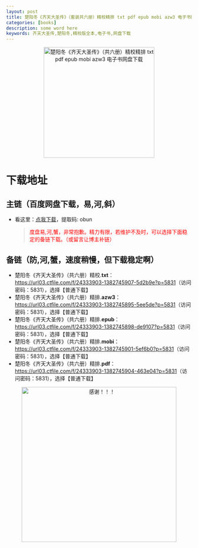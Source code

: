 ```yaml
---
layout: post
title: 楚阳冬《齐天大圣传》（套装共六册）精校精排 txt pdf epub mobi azw3 电子书网盘下载
categories: [books]
description: some word here
keywords: 齐天大圣传,楚阳冬,精校版全本,电子书,网盘下载
---
```


<div align="center"><img src="http://qweree.cn/wp-content/uploads/2024/10/qi-tian-da-sheng-zhuan-tuya.jpg" alt="楚阳冬《齐天大圣传》（共六册）精校精排 txt pdf epub mobi azw3 电子书网盘下载" width="300px" height="auto"></div>

# 下载地址

## 主链（百度网盘下载，易,河,斜）

- 看这里：[点我下载](https://pan.baidu.com/s/1iMXUbSbtZQZjDcqDmnWUyw?pwd=obun)，提取码: obun

  > <p style="color:red" >度盘易,河,蟹，非常抱歉。精力有限，若维护不及时，可以选择下面稳定的备链下载。（或留言让博主补链）</p>

## 备链（防,河,蟹，速度稍慢，但下载稳定啊）

- 楚阳冬《齐天大圣传》（共六册）精校.**txt**：<https://url03.ctfile.com/f/24333903-1382745907-5d2b9e?p=5831>（访问密码：5831），选择【普通下载】
- 楚阳冬《齐天大圣传》（共六册）精排.**azw3**：<https://url03.ctfile.com/f/24333903-1382745895-5ee5de?p=5831>（访问密码：5831），选择【普通下载】
- 楚阳冬《齐天大圣传》（共六册）精排.**epub**：<https://url03.ctfile.com/f/24333903-1382745898-de9107?p=5831>（访问密码：5831），选择【普通下载】
- 楚阳冬《齐天大圣传》（共六册）精排.**mobi**：<https://url03.ctfile.com/f/24333903-1382745901-5ef6b0?p=5831>（访问密码：5831），选择【普通下载】
- 楚阳冬《齐天大圣传》（共六册）精排.**pdf**：<https://url03.ctfile.com/f/24333903-1382745904-463e04?p=5831>（访问密码：5831），选择【普通下载】

<div align="center"><img src="https://pic.imgdb.cn/item/6707df6bd29ded1a8ce37031.gif" alt="感谢！！！" width="420px" height="auto"/></div>

